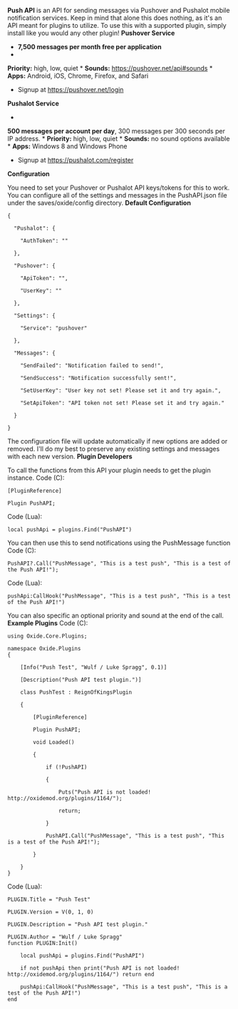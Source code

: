 **Push API** is an API for sending messages via Pushover and Pushalot mobile notification services. Keep in mind that alone this does nothing, as it's an API meant for plugins to utilize. To use this with a supported plugin, simply install like you would any other plugin!
**Pushover Service**


* **7,500 messages per month free per application**
* 
**Priority:** high, low, quiet
* 
**Sounds:** https://pushover.net/api#sounds
* 
****Apps**:** Android, iOS, Chrome, Firefox, and Safari
* Signup at https://pushover.net/login


**Pushalot Service**


* 
**500 messages per account per day**,  300 messages per 300 seconds per IP address.
* 
**Priority:** high, low, quiet
* 
**Sounds:** no sound options available
* 
**Apps:** Windows 8 and Windows Phone
* Signup at https://pushalot.com/register


**Configuration**

You need to set your Pushover or Pushalot API keys/tokens for this to work. You can configure all of the settings and messages in the PushAPI.json file under the saves/oxide/config directory.
**Default Configuration**

````
{

  "Pushalot": {

    "AuthToken": ""

  },

  "Pushover": {

    "ApiToken": "",

    "UserKey": ""

  },

  "Settings": {

    "Service": "pushover"

  },

  "Messages": {

    "SendFailed": "Notification failed to send!",

    "SendSuccess": "Notification successfully sent!",

    "SetUserKey": "User key not set! Please set it and try again.",

    "SetApiToken": "API token not set! Please set it and try again."

  }

}
````

The configuration file will update automatically if new options are added or removed. I'll do my best to preserve any existing settings and messages with each new version.
**Plugin Developers**

To call the functions from this API your plugin needs to get the plugin instance.
Code (C):
````
[PluginReference]

Plugin PushAPI;
````

Code (Lua):
````
local pushApi = plugins.Find("PushAPI")
````

You can then use this to send notifications using the PushMessage function
Code (C):
````
PushAPI?.Call("PushMessage", "This is a test push", "This is a test of the Push API!");
````

Code (Lua):
````
pushApi:CallHook("PushMessage", "This is a test push", "This is a test of the Push API!")
````

You can also specific an optional priority and sound at the end of the call.
**Example Plugins**
Code (C):
````
using Oxide.Core.Plugins;

namespace Oxide.Plugins
{

    [Info("Push Test", "Wulf / Luke Spragg", 0.1)]

    [Description("Push API test plugin.")]

    class PushTest : ReignOfKingsPlugin

    {

        [PluginReference]

        Plugin PushAPI;

        void Loaded()

        {

            if (!PushAPI)

            {

                Puts("Push API is not loaded! http://oxidemod.org/plugins/1164/");

                return;

            }

            PushAPI.Call("PushMessage", "This is a test push", "This is a test of the Push API!");

        }

    }
}
````

Code (Lua):
````
PLUGIN.Title = "Push Test"

PLUGIN.Version = V(0, 1, 0)

PLUGIN.Description = "Push API test plugin."

PLUGIN.Author = "Wulf / Luke Spragg"
function PLUGIN:Init()

    local pushApi = plugins.Find("PushAPI")

    if not pushApi then print("Push API is not loaded! http://oxidemod.org/plugins/1164/") return end

    pushApi:CallHook("PushMessage", "This is a test push", "This is a test of the Push API!")
end
````